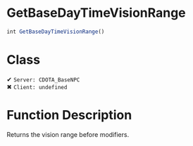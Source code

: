 # GetBaseDayTimeVisionRange
```js
int GetBaseDayTimeVisionRange()
```
# Class
✔ `Server: CDOTA_BaseNPC`  
✖ `Client: undefined`  

# Function Description
Returns the vision range before modifiers.
